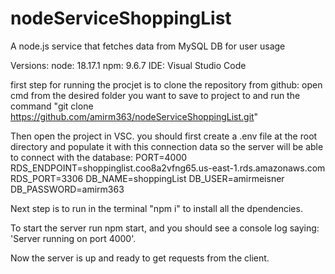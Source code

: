 # nodeServiceShoppingList
A node.js service that fetches data from MySQL DB for user usage

Versions:
node: 18.17.1
npm: 9.6.7
IDE: Visual Studio Code

first step for running the procjet is to clone the repository from github:
open cmd from the desired folder you want to save to project to and run the command "git clone https://github.com/amirm363/nodeServiceShoppingList.git"

Then open the project in VSC.
you should first create a .env file at the root directory and populate it with this connection data so the server will be able to connect with the database:
PORT=4000
RDS_ENDPOINT=shoppinglist.coo8a2vfng65.us-east-1.rds.amazonaws.com
RDS_PORT=3306
DB_NAME=shoppingList
DB_USER=amirmeisner
DB_PASSWORD=amirm363

Next step is to run in the terminal "npm i" to install all the dpendencies.

To start the server run npm start, and you should see a console log saying:
'Server running on port 4000'.

Now the server is up and ready to get requests from the client.

